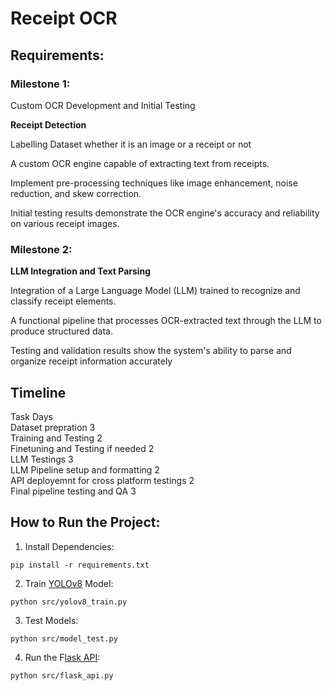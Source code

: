 # Receipt OCR


## Requirements:
### Milestone 1: <br>
Custom OCR Development and Initial Testing 

**Receipt Detection**
 
Labelling Dataset whether it is an image or a 
receipt or not 
 
A custom OCR engine capable of extracting text 
from receipts. 
 
Implement pre-processing techniques like image 
enhancement, noise reduction, and skew 
correction. 
 
Initial testing results demonstrate the OCR engine's 
accuracy and reliability on various receipt images.


### Milestone 2: <br>
**LLM Integration and Text Parsing**

Integration of a Large Language Model (LLM) 
trained to recognize and classify receipt elements. 
 
A functional pipeline that processes OCR-extracted 
text through the LLM to produce structured data. 
 
Testing and validation results show the system's 
ability to parse and organize receipt information 
accurately

## Timeline
Task	                                  Days <br>
Dataset prepration	                        3   <br>
Training and Testing 	                    2   <br>
Finetuning and Testing if needed	        2   <br>
LLM Testings 	                            3   <br>
LLM Pipeline setup and formatting	        2   <br>
API deployemnt for cross platform testings	2   <br>
Final pipeline testing and QA	            3   <br>



## How to Run the Project:

1. Install Dependencies:
```shell
pip install -r requirements.txt
```

2. Train [YOLOv8](https://docs.ultralytics.com/) Model:
```shell
python src/yolov8_train.py
```

3. Test Models:
```shell
python src/model_test.py

```

4. Run the F[lask API](https://flask.palletsprojects.com/en/3.0.x/api/):
```shell
python src/flask_api.py
```
